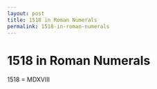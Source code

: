 ```yaml
---
layout: post
title: 1518 in Roman Numerals
permalink: 1518-in-roman-numerals
---
```


# 1518 in Roman Numerals

1518 = MDXVIII
